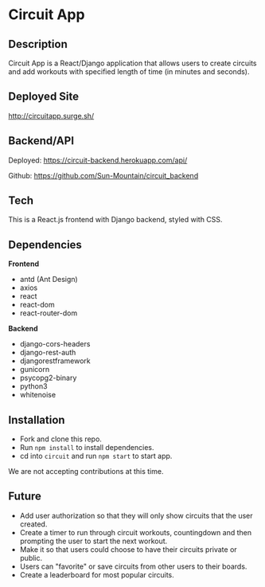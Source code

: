 # Circuit App

## Description
Circuit App is a React/Django application that allows users to create circuits and add workouts with specified length of time (in minutes and seconds).

## Deployed Site
http://circuitapp.surge.sh/

## Backend/API
Deployed: https://circuit-backend.herokuapp.com/api/

Github: https://github.com/Sun-Mountain/circuit_backend

## Tech
This is a React.js frontend with Django backend, styled with CSS.

## Dependencies
**Frontend**
- antd (Ant Design)
- axios
- react
- react-dom
- react-router-dom

**Backend**
- django-cors-headers
- django-rest-auth
- djangorestframework
- gunicorn
- psycopg2-binary
- python3
- whitenoise

## Installation
- Fork and clone this repo.
- Run `npm install` to install dependencies.
- cd into `circuit` and run `npm start` to start app.

We are not accepting contributions at this time.

## Future
- Add user authorization so that they will only show circuits that the user created.
- Create a timer to run through circuit workouts, countingdown and then prompting the user to start the next workout.
- Make it so that users could choose to have their circuits private or public.
- Users can "favorite" or save circuits from other users to their boards.
- Create a leaderboard for most popular circuits.